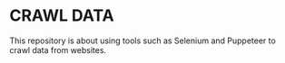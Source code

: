 # CRAWL DATA

This repository is about using tools such as Selenium and Puppeteer to crawl data from websites.
